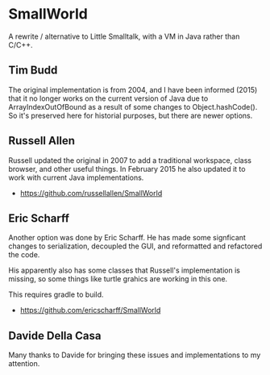 # SmallWorld

A rewrite / alternative to Little Smalltalk, with a VM in Java rather than
C/C++.

## Tim Budd

The original implementation is from 2004, and I have been informed (2015) that
it no longer works on the current version of Java due to ArrayIndexOutOfBound
as a result of some changes to Object.hashCode(). So it's preserved here for
historial purposes, but there are newer options.

## Russell Allen 

Russell updated the original in 2007 to add a traditional workspace, class
browser, and other useful things. In February 2015 he also updated it to work
with current Java implementations.
 
* https://github.com/russellallen/SmallWorld

## Eric Scharff

Another option was done by Eric Scharff. He has made some signficant changes
to serialization, decoupled the GUI, and reformatted and refactored the code.

His apparently also has some classes that Russell's implementation is missing,
so some things like turtle grahics are working in this one.

This requires gradle to build.

* https://github.com/ericscharff/SmallWorld

## Davide Della Casa

Many thanks to Davide for bringing these issues and implementations to my
attention. 
